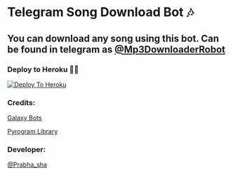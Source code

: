 # Telegram Song Download Bot 🎶

## You can download any song using this bot. Can be found in telegram as [@Mp3DownloaderRobot](https://t.me/Mp3DownloaderRobot)

### Deploy to Heroku 🏃‍♂

[![Deploy To Heroku](https://www.herokucdn.com/deploy/button.svg)](https://heroku.com/deploy?template=https://github.com/prabhasha-p/Song-Downloader)

### Credits:

[Galaxy Bots](https://t.me/GalaxyLanka)

[Pyrogram Library](https://github.com/pyrogram/pyrogram)

### Developer:

[@Prabha_sha](https://t.me/Prabha_sha)

